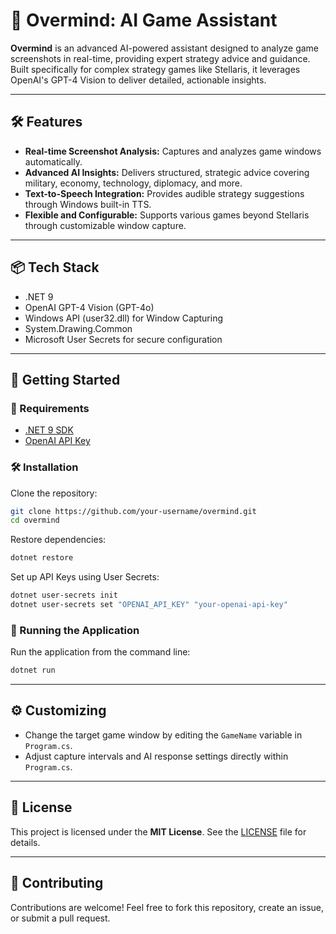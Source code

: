 # 🚀 Overmind: AI Game Assistant

**Overmind** is an advanced AI-powered assistant designed to analyze game screenshots in real-time, providing expert strategy advice and guidance. Built specifically for complex strategy games like Stellaris, it leverages OpenAI's GPT-4 Vision to deliver detailed, actionable insights.

---

## 🛠️ Features

- **Real-time Screenshot Analysis:** Captures and analyzes game windows automatically.
- **Advanced AI Insights:** Delivers structured, strategic advice covering military, economy, technology, diplomacy, and more.
- **Text-to-Speech Integration:** Provides audible strategy suggestions through Windows built-in TTS.
- **Flexible and Configurable:** Supports various games beyond Stellaris through customizable window capture.

---

## 📦 Tech Stack

- .NET 9
- OpenAI GPT-4 Vision (GPT-4o)
- Windows API (user32.dll) for Window Capturing
- System.Drawing.Common
- Microsoft User Secrets for secure configuration

---

## 🚩 Getting Started

### 📌 Requirements

- [.NET 9 SDK](https://dotnet.microsoft.com/download/dotnet/9.0)
- [OpenAI API Key](https://platform.openai.com/api-keys)

### 🛠️ Installation

Clone the repository:

```bash
git clone https://github.com/your-username/overmind.git
cd overmind
```

Restore dependencies:

```bash
dotnet restore
```

Set up API Keys using User Secrets:

```bash
dotnet user-secrets init
dotnet user-secrets set "OPENAI_API_KEY" "your-openai-api-key"
```

### 🚀 Running the Application

Run the application from the command line:

```bash
dotnet run
```

---

## ⚙️ Customizing

- Change the target game window by editing the `GameName` variable in `Program.cs`.
- Adjust capture intervals and AI response settings directly within `Program.cs`.

---

## 📄 License

This project is licensed under the **MIT License**. See the [LICENSE](LICENSE) file for details.

---

## 🤝 Contributing

Contributions are welcome! Feel free to fork this repository, create an issue, or submit a pull request.
